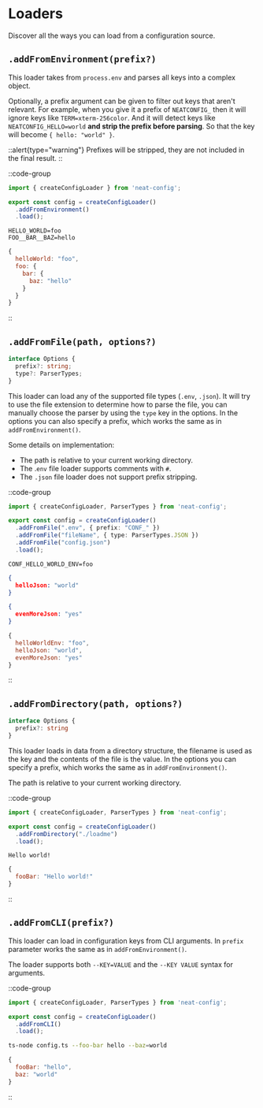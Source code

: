 # Loaders
Discover all the ways you can load from a configuration source.

## `.addFromEnvironment(prefix?)`

This loader takes from `process.env` and parses all keys into a complex object.

Optionally, a prefix argument can be given to filter out keys that aren't relevant. For example, when you give it a prefix of `NEATCONFIG_` then it will ignore keys like `TERM=xterm-256color`. And it will detect keys like `NEATCONFIG_HELLO=world` **and strip the prefix before parsing**. So that the key will become `{ hello: "world" }`.

::alert{type="warning"}
Prefixes will be stripped, they are not included in the final result.
::

::code-group
  ```ts [config.ts]
  import { createConfigLoader } from 'neat-config';

  export const config = createConfigLoader()
    .addFromEnvironment()
    .load();
  ```

  ```env [environment]
  HELLO_WORLD=foo
  FOO__BAR__BAZ=hello
  ```

  ```js [result]
  {
    helloWorld: "foo",
    foo: {
      bar: {
        baz: "hello"
      }
    }
  }
  ```
::


## `.addFromFile(path, options?)`
```ts
interface Options {
  prefix?: string;
  type?: ParserTypes;
}
```

This loader can load any of the supported file types (`.env`, `.json`).
It will try to use the file extension to determine how to parse the file, you can manually choose the parser by using the `type` key in the options. In the options you can also specify a prefix, which works the same as in `addFromEnvironment()`.

Some details on implementation:
 - The path is relative to your current working directory.
 - The .`env` file loader supports comments with `#`.
 - The `.json` file loader does not support prefix stripping.

::code-group
  ```ts [config.ts]
  import { createConfigLoader, ParserTypes } from 'neat-config';

  export const config = createConfigLoader()
    .addFromFile(".env", { prefix: "CONF_" })
    .addFromFile("fileName", { type: ParserTypes.JSON })
    .addFromFile("config.json")
    .load();
  ```

  ```env [.env]
  CONF_HELLO_WORLD_ENV=foo
  ```
  
  ```json [fileName]
  {
    helloJson: "world"
  }
  ```
  
  ```json [config.json]
  {
    evenMoreJson: "yes"
  }
  ```

  ```js [result]
  {
    helloWorldEnv: "foo",
    helloJson: "world",
    evenMoreJson: "yes"
  }
  ```
::


## `.addFromDirectory(path, options?)`
```ts
interface Options {
  prefix?: string
}
```

This loader loads in data from a directory structure, the filename is used as the key and the contents of the file is the value. In the options you can specify a prefix, which works the same as in `addFromEnvironment()`.

The path is relative to your current working directory.

::code-group
  ```ts [config.ts]
  import { createConfigLoader, ParserTypes } from 'neat-config';

  export const config = createConfigLoader()
    .addFromDirectory("./loadme")
    .load();
  ```

  ```text [./loadme/FOO_BAR]
  Hello world!
  ```

  ```js [result]
  {
    fooBar: "Hello world!"
  }
  ```
::


## `.addFromCLI(prefix?)`

This loader can load in configuration keys from CLI arguments. In `prefix` parameter works the same as in `addFromEnvironment()`.

The loader supports both `--KEY=VALUE` and the `--KEY VALUE` syntax for arguments.

::code-group
  ```ts [config.ts]
  import { createConfigLoader, ParserTypes } from 'neat-config';

  export const config = createConfigLoader()
    .addFromCLI()
    .load();
  ```

  ```bash [startup script]
  ts-node config.ts --foo-bar hello --baz=world
  ```

  ```js [result]
  {
    fooBar: "hello",
    baz: "world"
  }
  ```
::

